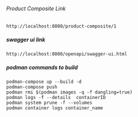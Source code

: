 
###### Product Composite Link
    http://localhost:8080/product-composite/1

##### swagger ui link
    http://localhost:8080/openapi/swagger-ui.html   

##### podman commands to build
    podman-compose up --build -d
    podman-compose push
    podman rmi $(podman images -q -f dangling=true)
    podman logs -f --details  containerID
    podman system prune -f --volumes
    podman container logs container_name


    

